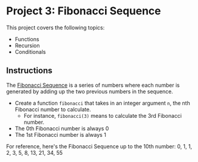 # Project 3: Fibonacci Sequence

This project covers the following topics:

- Functions
- Recursion
- Conditionals

## Instructions

The [Fibonacci Sequence](https://www.mathsisfun.com/numbers/fibonacci-sequence.html) is a series of numbers
where each number is generated by adding up the two previous numbers in the sequence.

- Create a function `fibonacci` that takes in an integer argument `n`, the nth Fibonacci number to calculate.
  - For instance, `fibonacci(3)` means to calculate the 3rd Fibonacci number.
- The 0th Fibonacci number is always 0
- The 1st Fibonacci number is always 1

For reference, here's the Fibonacci Sequence up to the 10th number: 0, 1, 1, 2, 3, 5, 8, 13, 21, 34, 55
